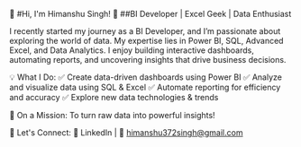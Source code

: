 👋 #Hi, I'm Himanshu Singh!
🔹 ##BI Developer | Excel Geek | Data Enthusiast

I recently started my journey as a BI Developer, and I’m passionate about exploring the world of data. My expertise lies in Power BI, SQL, Advanced Excel, and Data Analytics. I enjoy building interactive dashboards, automating reports, and uncovering insights that drive business decisions.

💡 What I Do:
✅ Create data-driven dashboards using Power BI
✅ Analyze and visualize data using SQL & Excel
✅ Automate reporting for efficiency and accuracy
✅ Explore new data technologies & trends

🚀 On a Mission: To turn raw data into powerful insights!

📌 Let's Connect:
🔗 LinkedIn | 📧 himanshu372singh@gmail.com

